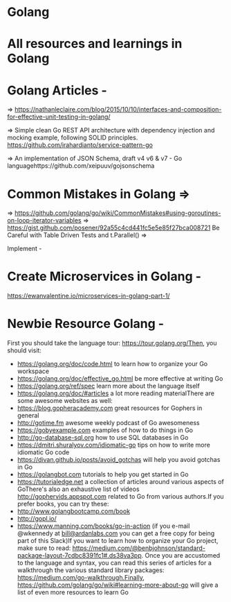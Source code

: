 # Golang
# All resources and learnings in Golang 

# Golang Articles  -

=> https://nathanleclaire.com/blog/2015/10/10/interfaces-and-composition-for-effective-unit-testing-in-golang/

=> Simple clean Go REST API architecture with dependency injection and mocking example, following SOLID principles.
https://github.com/irahardianto/service-pattern-go

=> An implementation of JSON Schema, draft v4 v6 & v7 - Go languagehttps://github.com/xeipuuv/gojsonschema


# Common Mistakes in Golang => 

=> https://github.com/golang/go/wiki/CommonMistakes#using-goroutines-on-loop-iterator-variables
=> https://gist.github.com/posener/92a55c4cd441fc5e5e85f27bca008721 Be Careful with Table Driven Tests and t.Parallel()
=> 


Implement - 

# Create Microservices in Golang - 
https://ewanvalentine.io/microservices-in-golang-part-1/

# Newbie Resource Golang - 

First you should take the language tour: https://tour.golang.org/Then, you should visit:
- https://golang.org/doc/code.html to learn how to organize your Go workspace
- https://golang.org/doc/effective_go.html be more effective at writing Go
- https://golang.org/ref/spec learn more about the language itself
- https://golang.org/doc/#articles a lot more reading materialThere are some awesome websites as well:
- https://blog.gopheracademy.com great resources for Gophers in general
- http://gotime.fm awesome weekly podcast of Go awesomeness
- https://gobyexample.com examples of how to do things in Go
- http://go-database-sql.org how to use SQL databases in Go
- https://dmitri.shuralyov.com/idiomatic-go tips on how to write more idiomatic Go code
- https://divan.github.io/posts/avoid_gotchas will help you avoid gotchas in Go
- https://golangbot.com tutorials to help you get started in Go
- https://tutorialedge.net a collection of articles around various aspects of GoThere's also an exhaustive list of videos http://gophervids.appspot.com related to Go from various authors.If you prefer books, you can try these:
- http://www.golangbootcamp.com/book
- http://gopl.io/
- https://www.manning.com/books/go-in-action (if you e-mail @wkennedy at bill@ardanlabs.com you can get a free copy for being part of this Slack)If you want to learn how to organize your Go project, make sure to read: https://medium.com/@benbjohnson/standard-package-layout-7cdbc8391fc1#.ds38va3pp.
Once you are accustomed to the language and syntax, you can read this series of articles for a walkthrough the various standard library packages: https://medium.com/go-walkthrough.Finally, https://github.com/golang/go/wiki#learning-more-about-go will give a list of even more resources to learn Go

